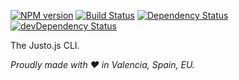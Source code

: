 [![NPM version](http://img.shields.io/npm/v/justo-cli.svg)](https://www.npmjs.org/package/justo-cli)
[![Build Status](https://travis-ci.org/justojs/justo-cli.svg)](https://travis-ci.org/justojs/justo-cli)
[![Dependency Status](https://david-dm.org/justojs/justo-cli.svg)](https://david-dm.org/justojs/justo-cli)
[![devDependency Status](https://david-dm.org/justojs/justo-cli/dev-status.svg)](https://david-dm.org/justojs/justo-cli#info=devDependencies)

The Justo.js CLI.

*Proudly made with ♥ in Valencia, Spain, EU.*
